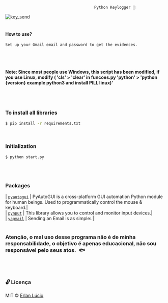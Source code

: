                                            Python Keylogger 👀
                                            

![key_send](https://user-images.githubusercontent.com/47280551/70974252-1815a680-2086-11ea-9f90-ae618d383e2c.gif)
<br><br> 


#### How to use?

```sh
Set up your Gmail email and password to get the evidences.
```
<br><br> 


#### Note: Since most people use Windows, this script has been modified, if you use Linux, modify ( 'cls' > 'clear' in funcoes.py 'python' > 'python {version} example python3  and install PILL linux)'

<br><br>

### To install all libraries
```sh
$ pip install -r requirements.txt
```
<br>


### Initialization 

```sh
$ python start.py
```
<br><br> 



### Packages
| [`pyautogui`](https://github.com/psf/requests) | PyAutoGUI is a cross-platform GUI automation Python module for human beings. Used to programmatically control the mouse & keyboard.|<br>
| [`pynput`](https://pypi.org/project/pynput/) | This library allows you to control and monitor input devices.|<br>
| [`yagmail`](https://pypi.org/project/yagmail/) | Sending an Email is as simple:.|
<br><br> 


### Atenção, o mal uso desse programa não é de minha responsabilidade, o objetivo é apenas educacional, não sou responsável pelo seus atos.  🐟
<br><br> 


### 🔓 Licença 
MIT © [Erlan Lúcio](https://br.linkedin.com/in/erlan-lucio-760745183)
<br><br> 


